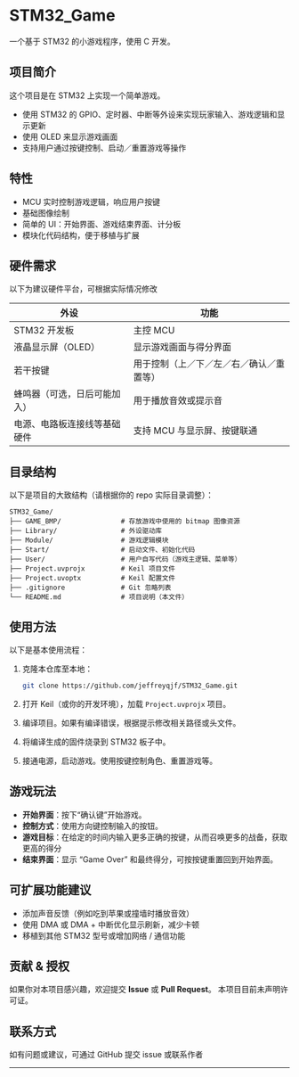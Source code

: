 
# STM32_Game

一个基于 STM32 的小游戏程序，使用 C 开发。

## 项目简介

这个项目是在 STM32 上实现一个简单游戏。

* 使用 STM32 的 GPIO、定时器、中断等外设来实现玩家输入、游戏逻辑和显示更新
* 使用 OLED 来显示游戏画面
* 支持用户通过按键控制、启动／重置游戏等操作

## 特性

* MCU 实时控制游戏逻辑，响应用户按键
* 基础图像绘制
* 简单的 UI：开始界面、游戏结束界面、计分板
* 模块化代码结构，便于移植与扩展

## 硬件需求

以下为建议硬件平台，可根据实际情况修改

| 外设                                   | 功能                   |
| ------------------------------------ | -------------------- |
| STM32 开发板 | 主控 MCU               |
| 液晶显示屏（OLED）                     | 显示游戏画面与得分界面          |
| 若干按键                                 | 用于控制（上／下／左／右／确认／重置等） |
| 蜂鸣器（可选，日后可能加入）                              | 用于播放音效或提示音           |
| 电源、电路板连接线等基础硬件                       | 支持 MCU 与显示屏、按键联通     |

## 目录结构

以下是项目的大致结构（请根据你的 repo 实际目录调整）：

```
STM32_Game/
├── GAME_BMP/               # 存放游戏中使用的 bitmap 图像资源
├── Library/                # 外设驱动库
├── Module/                 # 游戏逻辑模块
├── Start/                  # 启动文件、初始化代码
├── User/                   # 用户自写代码（游戏主逻辑、菜单等）
├── Project.uvprojx         # Keil 项目文件
├── Project.uvoptx          # Keil 配置文件
├── .gitignore              # Git 忽略列表
└── README.md               # 项目说明（本文件）
```

## 使用方法

以下是基本使用流程：

1. 克隆本仓库至本地：

   ```bash
   git clone https://github.com/jeffreyqjf/STM32_Game.git
   ```

2. 打开 Keil（或你的开发环境），加载 `Project.uvprojx` 项目。

3. 编译项目。如果有编译错误，根据提示修改相关路径或头文件。

4. 将编译生成的固件烧录到 STM32 板子中。

5. 接通电源，启动游戏。使用按键控制角色、重置游戏等。

## 游戏玩法
* **开始界面**：按下“确认键”开始游戏。
* **控制方式**：使用方向键控制输入的按钮。
* **游戏目标**：在给定的时间内输入更多正确的按键，从而召唤更多的战备，获取更高的得分
* **结束界面**：显示 “Game Over” 和最终得分，可按按键重置回到开始界面。

## 可扩展功能建议

* 添加声音反馈（例如吃到苹果或撞墙时播放音效）
* 使用 DMA 或 DMA + 中断优化显示刷新，减少卡顿
* 移植到其他 STM32 型号或增加网络 / 通信功能

## 贡献 & 授权

如果你对本项目感兴趣，欢迎提交 **Issue** 或 **Pull Request**。
本项目目前未声明许可证。

## 联系方式

如有问题或建议，可通过 GitHub 提交 issue 或联系作者

---

